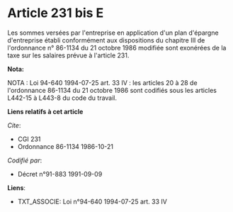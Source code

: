 # Article 231 bis E

Les sommes versées par l'entreprise en application d'un plan d'épargne d'entreprise établi conformément aux dispositions du
chapitre III de l'ordonnance n° 86-1134 du 21 octobre 1986 modifiée sont exonérées de la taxe sur les salaires prévue à
l'article 231.

**Nota:**

NOTA : Loi 94-640 1994-07-25 art. 33 IV : les articles 20 à 28 de l'ordonnance 86-1134 du 21 octobre 1986 sont codifiés sous
les articles L442-15 à L443-8 du code du travail.

**Liens relatifs à cet article**

_Cite_:

  - CGI 231
  - Ordonnance 86-1134 1986-10-21

_Codifié par_:

  - Décret n°91-883 1991-09-09

**Liens**:

  - TXT_ASSOCIE: Loi n°94-640 1994-07-25 art. 33 IV
